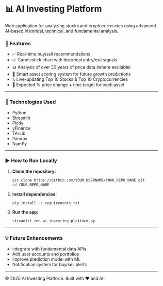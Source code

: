 
# 📊 AI Investing Platform

Web application for analyzing stocks and cryptocurrencies using advanced AI-based historical, technical, and fundamental analysis.

### 🚀 Features

- ✅ Real-time buy/sell recommendations
- 📈 Candlestick chart with historical entry/exit signals
- 📊 Analysis of over 30 years of price data (where available)
- 🧠 Smart asset scoring system for future growth predictions
- 🔝 Live-updating Top 10 Stocks & Top 10 Cryptocurrencies
- 🎯 Expected % price change + time target for each asset

---

### 🧠 Technologies Used

- Python
- Streamlit
- Plotly
- yFinance
- TA-Lib
- Pandas
- NumPy

---

### ▶️ How to Run Locally

1. **Clone the repository:**
   ```bash
   git clone https://github.com/YOUR_USERNAME/YOUR_REPO_NAME.git
   cd YOUR_REPO_NAME
   ```

2. **Install dependencies:**
   ```bash
   pip install -r requirements.txt
   ```

3. **Run the app:**
   ```bash
   streamlit run ai_investing_platform.py
   ```

---

### 💡 Future Enhancements

- Integrate with fundamental data APIs
- Add user accounts and portfolios
- Improve prediction model with ML
- Notification system for buy/sell alerts

---

© 2025 AI Investing Platform. Built with ❤️ and AI.
